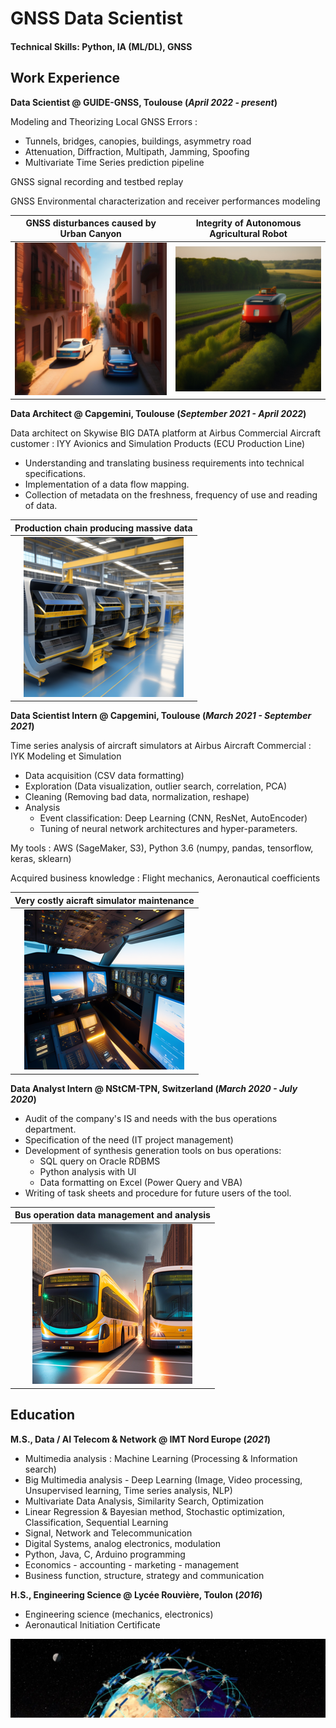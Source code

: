 # GNSS Data Scientist

#### Technical Skills: Python, IA (ML/DL), GNSS 

## Work Experience

**Data Scientist @ GUIDE-GNSS, Toulouse (_April 2022 - present_)**

Modeling and Theorizing Local GNSS Errors :

* Tunnels, bridges, canopies, buildings, asymmetry road
* Attenuation, Diffraction, Multipath, Jamming, Spoofing
* Multivariate Time Series prediction pipeline

GNSS signal recording and testbed replay

GNSS Environmental characterization and receiver performances modeling

GNSS disturbances caused by Urban Canyon | Integrity of Autonomous Agricultural Robot
:---------------------------------------:|:------------------------------------------:
![Urban Canyon](/assets/img/urban_canyon.png) | ![Agri Robot](/assets/img/agriculture_robot.png)


**Data Architect @ Capgemini, Toulouse (_September 2021 - April 2022_)**

Data architect on Skywise BIG DATA platform at Airbus Commercial Aircraft customer : 
IYY Avionics and Simulation Products (ECU Production Line)

* Understanding and translating business requirements into technical specifications. 
* Implementation of a data flow mapping.
* Collection of metadata on the freshness, frequency of use and reading of data.

Production chain producing massive data |
:--------------------------------------:|
![ECU Prod Line](/assets/img/airbus_calculator.png)|

**Data Scientist Intern @ Capgemini, Toulouse (_March 2021 - September 2021_)**

Time series analysis of aircraft simulators at Airbus Aircraft Commercial : IYK Modeling et Simulation 

* Data acquisition (CSV data formatting) 
* Exploration (Data visualization, outlier search, correlation, PCA) 
* Cleaning (Removing bad data, normalization, reshape) 
* Analysis 
    - Event classification: Deep Learning (CNN, ResNet, AutoEncoder) 
    - Tuning of neural network architectures and hyper-parameters.

My tools : AWS (SageMaker, S3), Python 3.6 (numpy, pandas, tensorflow, keras, sklearn)

Acquired business knowledge : Flight mechanics, Aeronautical coefficients

Very costly aicraft simulator maintenance |
:----------------------------------------:|
![Aircraft Simulator](/assets/img/aircraft_simulator.png)|

**Data Analyst Intern @ NStCM-TPN, Switzerland (_March 2020 - July 2020_)**

* Audit of the company's IS and needs with the bus operations department. 
* Specification of the need (IT project management) 
* Development of synthesis generation tools on bus operations: 
    - SQL query on Oracle RDBMS 
    - Python analysis with UI
    - Data formatting on Excel (Power Query and VBA) 
* Writing of task sheets and procedure for future users of the tool.

Bus operation data management and analysis |
:-----------------------------------------:|
![Bus Downtown](/assets/img/bus-downtown.png)|

## Education							       		
**M.S., Data / AI Telecom & Network @ IMT Nord Europe (_2021_)**

* Multimedia analysis : Machine Learning (Processing & Information search)
* Big Multimedia analysis - Deep Learning (Image, Video processing, Unsupervised learning, Time series analysis, NLP)
* Multivariate Data Analysis, Similarity Search, Optimization
* Linear Regression & Bayesian method, Stochastic optimization, Classification, Sequential Learning
* Signal, Network and Telecommunication
* Digital Systems, analog electronics, modulation
* Python, Java, C, Arduino programming
* Economics - accounting - marketing - management 
* Business function, structure, strategy and communication


**H.S., Engineering Science @ Lycée Rouvière, Toulon (_2016_)**

* Engineering science (mechanics, electronics)
* Aeronautical Initiation Certificate

[![GNSS Background](/assets/img/satellite-constellation.jpg)]()
